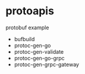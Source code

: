 # protoapis

protobuf example

- bufbuild
- protoc-gen-go
- protoc-gen-validate
- protoc-gen-go-grpc
- protoc-gen-grpc-gateway
